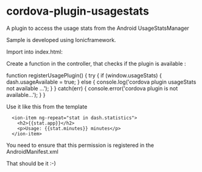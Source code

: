 # cordova-plugin-usagestats

A plugin to access the usage stats from the Android UsageStatsManager

Sample is developed using Ionicframework.

Import into index.html:

<script src="cordova.js"></script>
<script src="usage.js"></script>

Create a function in the controller, that checks if the plugin is available :

   function registerUsagePlugin() {
      try {
        if (window.usageStats) {
          dash.usageAvailable = true;
        } else {
          console.log('cordova plugin usageStats not available ...');
        }
      } catch(err) {
        console.error('cordova plugin is not available...');
      }
    }


Use it like this from the template

      <ion-item ng-repeat="stat in dash.statistics">
        <h2>{{stat.app}}</h2>
        <p>Usage: {{stat.minutes}} minutes</p>
      </ion-item>

You need to ensure that this permission is registered in the AndroidManifest.xml

<uses-permission android:name="android.permission.PACKAGE_USAGE_STATS" tools:ignore="ProtectedPermissions" />

That should be it :-)
